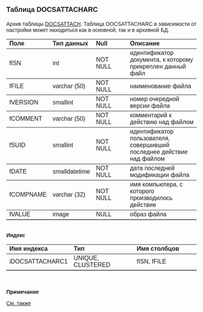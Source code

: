 ﻿<html>
<head>
<title>Таблица DOCSATTACHARCARC</title>
</head>

<body>

<h1><font size="4" face="Arial">Таблица DOCSATTACHARC</font></h1>

<p><font face="Arial">Архив таблицы <a href="DocsAttach.html">
DOCSATTACH</a>. Таблица DOCSATTACHARC в зависимости от настройки может 
находиться как в основной, так и в архивной БД.<br>
</font></p>

<table border="1" cellPadding="5" cols="2" frame="below" rules="rows">
<TBODY>
  <tr vAlign="top">
    <td class="label" width="20%"><font face="Arial"><b>Поле</b></font></td>
    <td class="label" width="20%"><font face="Arial"><strong>Тип 
	данных</strong></font></td>
    <td class="label" width="20%"><font face="Arial"><strong>Null</strong></font></td>
    <td class="label" width="40%"><font face="Arial"><strong>Описание</strong></font></td>
  </tr>
  <tr>
    <td width="20%"><font face="Arial">fISN</font></td>
    <td width="20%"><font face="Arial">int </font></td>
    <td width="20%"><font face="Arial">NOT NULL</font></td>
    <td width="40%"><font face="Arial">идентификатор документа, к 
	которому прикреплен данный файл</font></td>
  </tr>
  <tr>
    <td width="20%"><font face="Arial">fFILE</font></td>
    <td width="20%"><font face="Arial">varchar (50)</font></td>
    <td width="20%"><font face="Arial">NOT NULL</font></td>
    <td width="40%"><font face="Arial">наименование файла</font></td>
  </tr>
  <tr>
    <td width="20%"><font face="Arial">fVERSION</font></td>
    <td width="20%"><font face="Arial">smallint</font></td>
    <td width="20%"><font face="Arial">NOT NULL</font></td>
    <td width="40%"><font face="Arial">номер очередной версии файла</font></td>
  </tr>
  <tr>
    <td width="20%"><font face="Arial">fCOMMENT</font></td>
    <td width="20%"><font face="Arial">varchar (50)</font></td>
    <td width="20%"><font face="Arial">NOT NULL</font></td>
    <td width="40%"><font face="Arial">комментарий к действию над 
	файлом</font></td>
  </tr>
  <tr>
    <td width="20%"><font face="Arial">fSUID</font></td>
    <td width="20%"><font face="Arial">smallint</font></td>
    <td width="20%"><font face="Arial">NOT NULL</font></td>
    <td width="40%"><font face="Arial">идентификатор пользователя, 
	совершивший&nbsp; последнее действие над файлом</font></td>
  </tr>
  <tr>
    <td width="20%"><font face="Arial">fDATE</font></td>
    <td width="20%"><font face="Arial">smalldatetime</font></td>
    <td width="20%"><font face="Arial">NOT NULL</font></td>
    <td width="40%"><font face="Arial">дата последней модификации 
	файла</font></td>
  </tr>
  <tr>
    <td width="20%"><font face="Arial">fCOMPNAME</font></td>
    <td width="20%"><font face="Arial">varchar (32)</font></td>
    <td width="20%"><font face="Arial">NOT NULL</font></td>
    <td width="40%"><font face="Arial">имя компьютера, с которого 
	производилось действие</font></td>
  </tr>
  <tr>
    <td width="20%"><font face="Arial">fVALUE</font></td>
    <td width="20%"><font face="Arial">image</font></td>
    <td width="20%"><font face="Arial">NULL</font></td>
    <td width="40%"><font face="Arial">образ файла</font></td>
  </tr>
</TBODY>
</table>

<p class="label"><font face="Arial"><b><br>
Индекс</b></font></p>

<table border="1" cellPadding="5" cols="2" frame="below" rules="rows">
  <tr vAlign="top">
    <td class="label" width="33%"><font face="Arial"><b>Имя индекса</b></font></td>
    <td class="label" width="33%"><font face="Arial"><strong>Тип </strong></font></td>
    <td class="label" width="33%"><font face="Arial"><strong>Имя 
	столбцов</strong></font></td>
  </tr>
  <tr>
    <td width="33%"><font face="Arial">iDOCSATTACHARC1</font></td>
    <td width="33%"><font face="Arial">UNIQUE,&nbsp; CLUSTERED</font></td>
    <td width="33%"><font face="Arial">fISN, fFILE</font></td>
  </tr>
</table>

<p class="label"><font face="Arial"><b><br>
<br>
Примечание</b></font></p>

<p class="label"><font face="Arial"><a href="database_scheme.html">См. 
также</a></font></p>
</body>
</html>
